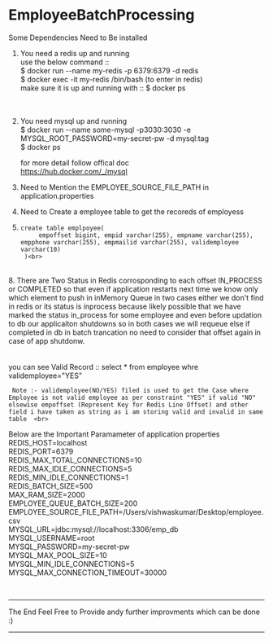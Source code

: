 # EmployeeBatchProcessing
Some Dependencies Need to Be installed <br>
1. You need a redis up and running<br>
   use the below command ::<br>
      $ docker run --name my-redis -p 6379:6379 -d redis<br>
      $ docker exec -it my-redis /bin/bash (to enter in redis)<br>
   make sure it is up and running with :: $ docker ps <br>
       <br>
       <br>
3. You need mysql up and running<br>
      $ docker run --name some-mysql -p3030:3030 -e MYSQL_ROOT_PASSWORD=my-secret-pw -d mysql:tag<br>
      $ docker ps<br>

   for more detail follow offical doc<br>
   https://hub.docker.com/_/mysql<br>
5. Need to Mention the EMPLOYEE_SOURCE_FILE_PATH in application.properties <br>
6. Need to Create a employee table to get the recoreds of employess<br>
7.     create table emplpoyee(
            empoffset bigint, empid varchar(255), empname varchar(255), empphone varchar(255), empmailid varchar(255), validemployee varchar(10)
        )<br>
<br>
8. There are Two Status in Redis corrosponding to each offset IN_PROCESS or COMPLETED so that even if application restarts next time
   we know only which element to push in inMemory Queue in two cases either we don't find in redis or its status is inprocess because likely possible that we have marked the status in_process for some employee and even before updation to db our applicaiton shutdowns
   so in both cases we will requeue else if completed in db in batch trancation no need to consider that offset again in case of app shutdonw.
   <br>
   <br>
   <br>
     you can see Valid Record :: select * from employee whre validemployee="YES"  <br>    
   
     Note :- validemployee(NO/YES) filed is used to get the Case where Employee is not valid employee as per constraint "YES" if valid "NO" elsewise empoffset (Represent Key for Redis Line Offset) and other field i have taken as string as i am storing valid and invalid in same table  <br>

Below are the Important Paramameter of application properties <br>
REDIS_HOST=localhost <br>
REDIS_PORT=6379      <br>
REDIS_MAX_TOTAL_CONNECTIONS=10 <br>
REDIS_MAX_IDLE_CONNECTIONS=5    <br>
REDIS_MIN_IDLE_CONNECTIONS=1   <br>
REDIS_BATCH_SIZE=500    <br>
MAX_RAM_SIZE=2000   <br>
EMPLOYEE_QUEUE_BATCH_SIZE=200 <br>
EMPLOYEE_SOURCE_FILE_PATH=/Users/vishwaskumar/Desktop/employee.csv  <br>
MYSQL_URL=jdbc:mysql://localhost:3306/emp_db <br>
MYSQL_USERNAME=root <br>
MYSQL_PASSWORD=my-secret-pw <br>
MYSQL_MAX_POOL_SIZE=10 <br>
MYSQL_MIN_IDLE_CONNECTIONS=5 <br>
MYSQL_MAX_CONNECTION_TIMEOUT=30000 <br>



<br>
<hr>    The End Feel Free to Provide andy further improvments which can be done :) <hr>
<br>







